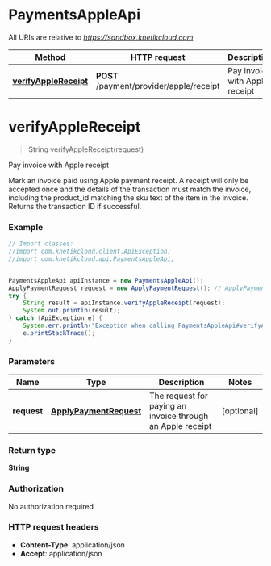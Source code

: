# PaymentsAppleApi

All URIs are relative to *https://sandbox.knetikcloud.com*

Method | HTTP request | Description
------------- | ------------- | -------------
[**verifyAppleReceipt**](PaymentsAppleApi.md#verifyAppleReceipt) | **POST** /payment/provider/apple/receipt | Pay invoice with Apple receipt


<a name="verifyAppleReceipt"></a>
# **verifyAppleReceipt**
> String verifyAppleReceipt(request)

Pay invoice with Apple receipt

Mark an invoice paid using Apple payment receipt. A receipt will only be accepted once and the details of the transaction must match the invoice, including the product_id matching the sku text of the item in the invoice. Returns the transaction ID if successful.

### Example
```java
// Import classes:
//import com.knetikcloud.client.ApiException;
//import com.knetikcloud.api.PaymentsAppleApi;


PaymentsAppleApi apiInstance = new PaymentsAppleApi();
ApplyPaymentRequest request = new ApplyPaymentRequest(); // ApplyPaymentRequest | The request for paying an invoice through an Apple receipt
try {
    String result = apiInstance.verifyAppleReceipt(request);
    System.out.println(result);
} catch (ApiException e) {
    System.err.println("Exception when calling PaymentsAppleApi#verifyAppleReceipt");
    e.printStackTrace();
}
```

### Parameters

Name | Type | Description  | Notes
------------- | ------------- | ------------- | -------------
 **request** | [**ApplyPaymentRequest**](ApplyPaymentRequest.md)| The request for paying an invoice through an Apple receipt | [optional]

### Return type

**String**

### Authorization

No authorization required

### HTTP request headers

 - **Content-Type**: application/json
 - **Accept**: application/json

